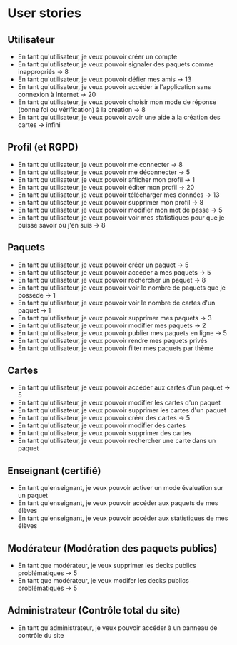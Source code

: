 # User stories

## Utilisateur

 - En tant qu'utilisateur, je veux pouvoir créer un compte
 - En tant qu'utilisateur, je veux pouvoir signaler des paquets comme inappropriés -> 8
 - En tant qu'utilisateur, je veux pouvoir défier mes amis -> 13
 - En tant qu'utilisateur, je veux pouvoir accéder à l'application sans connexion à Internet -> 20
 - En tant qu'utilisateur, je veux pouvoir choisir mon mode de réponse (bonne foi ou vérification) à la création -> 8
 - En tant qu'utilisateur, je veux pouvoir avoir une aide à la création des cartes -> infini

## Profil (et RGPD)

   - En tant qu'utilisateur, je veux pouvoir me connecter -> 8
   - En tant qu'utilisateur, je veux pouvoir me déconnecter -> 5
   - En tant qu'utilisateur, je veux pouvoir afficher mon profil -> 1
   - En tant qu'utilisateur, je veux pouvoir éditer mon profil -> 20
   - En tant qu'utilisateur, je veux pouvoir télécharger mes données -> 13
   - En tant qu'utilisateur, je veux pouvoir supprimer mon profil -> 8
   - En tant qu'utilisateur, je veux pouvoir modifier mon mot de passe -> 5
   - En tant qu'utilisateur, je veux pouvoir voir mes statistiques pour que je puisse savoir où j'en suis -> 8

## Paquets

- En tant qu'utilisateur, je veux pouvoir créer un paquet -> 5
- En tant qu'utilisateur, je veux pouvoir accéder à mes paquets -> 5
- En tant qu'utilisateur, je veux pouvoir rechercher un paquet -> 8
- En tant qu'utilisateur, je veux pouvoir voir le nombre de paquets que je possède -> 1
- En tant qu'utilisateur, je veux pouvoir voir le nombre de cartes d'un paquet -> 1
- En tant qu'utilisateur, je veux pouvoir supprimer mes paquets -> 3
- En tant qu'utilisateur, je veux pouvoir modifier mes paquets -> 2
- En tant qu'utilisateur, je veux pouvoir publier mes paquets en ligne -> 5
- En tant qu'utilisateur, je veux pouvoir rendre mes paquets privés
- En tant qu'utilisateur, je veux pouvoir filter mes paquets par thème

## Cartes

   - En tant qu'utilisateur, je veux pouvoir accéder aux cartes d'un paquet -> 5
   - En tant qu'utilisateur, je veux pouvoir modifier les cartes d'un paquet
   - En tant qu'utilisateur, je veux pouvoir supprimer les cartes d'un paquet
   - En tant qu'utilisateur, je veux pouvoir créer des cartes -> 5
   - En tant qu'utilisateur, je veux pouvoir modifier des cartes
   - En tant qu'utilisateur, je veux pouvoir supprimer des cartes
   - En tant qu'utilisateur, je veux pouvoir rechercher une carte dans un paquet

## Enseignant (certifié)

   - En tant qu'enseignant, je veux pouvoir activer un mode évaluation sur un paquet
   - En tant qu'enseignant, je veux pouvoir accéder aux paquets de mes élèves
   - En tant qu'enseignant, je veux pouvoir accéder aux statistiques de mes élèves

## Modérateur (Modération des paquets publics)

   - En tant que modérateur, je veux supprimer les decks publics problématiques -> 5
   - En tant que modérateur, je veux modifer les decks publics problématiques -> 5

## Administrateur (Contrôle total du site)

   - En tant qu'administrateur, je veux pouvoir accéder à un panneau de contrôle du site